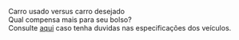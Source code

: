 

Carro usado versus carro desejado 
<br>
Qual compensa mais para seu bolso?
<br>
 Consulte <a href=https://www.webmotors.com.br/>aqui</a> caso tenha duvidas nas especificações dos veículos.
  <br>
<script>
var login = prompt("Digite o seu email ");
if(login == "carshenriquearaujo@gmail.com" || "wagnerassis@gmail.com" || "paulovieira@gmail.com"){
} else {
alert("acesso negado")
}
    var senha = parseInt(prompt("digite sua senha "));
if(senha == "tutu" || "theo" || "jasmine" ) {
    alert("Acesso liberado!");
} else {
    alert("Acesso negado!");
}
alert(" SOMENTE NÚMEROS SÃO PERMITIDOS ");
function pulaLinha(){
document.write("<br>");
}
function mostra(frase) {
document.write(frase);
pulaLinha();
  }
function calculaKmPorLitro(distancia,tanque){
return distancia/tanque;
  }     
let nomeCarroUsado = prompt("informe o nome do seu veículo ");
let carroUsado= calculaKmPorLitro(parseInt((prompt("informe a distancia percorrida do seu carro atual"))),parseInt(prompt("tamanho em litros do tanque do seu carro atual ")));
let nomeCarroNovo = prompt("informe o nome do carro desejado ");
    let carroNovo = calculaKmPorLitro(parseInt((prompt("informa a distancia percorrida do seu carro desejado "))),parseInt(prompt("tamanho em litros do tanque do seu carro desejado ")));
mostra("O "+ nomeCarroUsado + " faz " + carroUsado + " litros por km ");
mostra("O " + nomeCarroNovo + " faz " + carroNovo + " litros por km ");
if(carroUsado > carroNovo) {
    mostra(" O " + nomeCarroUsado + " consome menos combustível do que o " + nomeCarroNovo);
}
if(carroUsado < carroNovo) {
    mostra("O " + nomeCarroNovo + " consome menos combustível do o " + nomeCarroUsado);
}
if(carroUsado == carroNovo) {
    mostra(" Os dois irão consumir a mesma quantidade de combustível ");
}
</script>